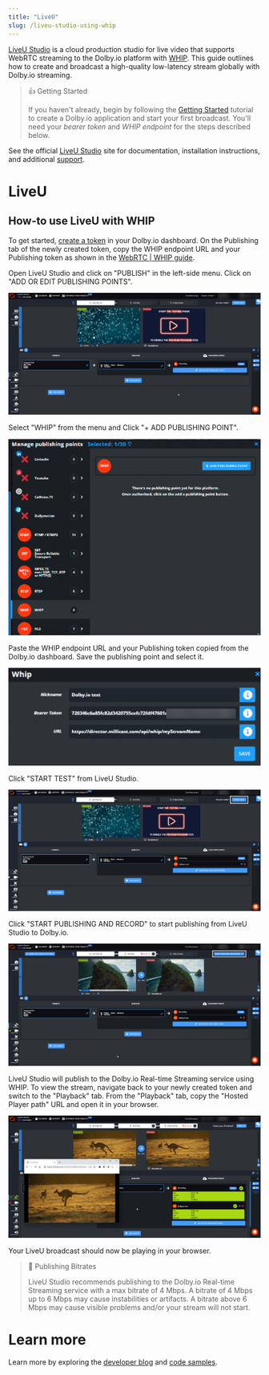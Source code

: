 ```yaml
---
title: "LiveU"
slug: /liveu-studio-using-whip
---
```

[LiveU Studio](https://www.liveu.tv/products/produce/liveu-studio) is a cloud production studio for live video that supports WebRTC streaming to the Dolby.io platform with [WHIP](/millicast/broadcast/webrtc-whip.md). This guide outlines how to create and broadcast a high-quality low-latency stream globally with Dolby.io streaming.

> 👍 Getting Started
> 
> If you haven't already, begin by following the [Getting Started](/millicast/getting-started.mdx) tutorial to create a Dolby.io application and start your first broadcast. You'll need your _bearer token_ and _WHIP endpoint_ for the steps described below.

See the official [LiveU Studio](https://www.liveu.tv/support) site for documentation, installation instructions, and additional [support](https://knowledge-base.studio.liveu.tv/en/).

# LiveU

## How-to use LiveU with WHIP

To get started, [create a token](/millicast/streaming-dashboard/managing-your-tokens.md) in your Dolby.io dashboard. On the Publishing tab of the newly created token, copy the WHIP endpoint URL and your Publishing token as shown in the [WebRTC | WHIP guide](/millicast/broadcast/webrtc-whip.md).

Open LiveU Studio and click on "PUBLISH" in the left-side menu. Click on "ADD OR EDIT PUBLISHING POINTS".


![](../assets/img/liveustudio_1.png)



Select "WHIP" from the menu and Click "+ ADD PUBLISHING POINT".


![](../assets/img/liveustudio_2.png)



Paste the WHIP endpoint URL and your Publishing token copied from the Dolby.io dashboard. Save the publishing point and select it.


![](../assets/img/liveustudio_3.png)



Click "START TEST" from LiveU Studio.


![](../assets/img/liveustudio_4.png)



Click "START PUBLISHING AND RECORD" to start publishing from LiveU Studio to Dolby.io.


![](../assets/img/liveustudio_5.png)



LiveU Studio will publish to the Dolby.io Real-time Streaming service using WHIP. To view the stream, navigate back to your newly created token and switch to the "Playback" tab. From the "Playback" tab, copy the "Hosted Player path" URL and open it in your browser.


![](../assets/img/liveustudio_6.png)



Your LiveU broadcast should now be playing in your browser.

> 🚧 Publishing Bitrates
> 
> LiveU Studio recommends publishing to the Dolby.io Real-time Streaming service with a max bitrate of 4 Mbps. A bitrate of 4 Mbps up to 6 Mbps may cause instabilities or artifacts. A bitrate above 6 Mbps may cause visible problems and/or your stream will not start.

# Learn more

Learn more by exploring the [developer blog](https://dolby.io/blog/tag/broadcast/) and [code samples](https://github.com/orgs/dolbyio-samples/repositories?q=broadcast).

